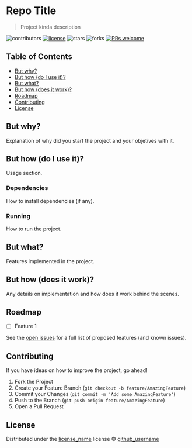 # Repo Title

> Project kinda description


<!-- Project Shields -->
![contributors](https://img.shields.io/github/contributors/github_username/repo_name.svg?style=flat-square) [![license](https://img.shields.io/github/license/github_username/repo_name.svg?style=flat-square)](https://github.com/github_username/repo_name/blob/master/LICENSE) ![stars](https://img.shields.io/github/stars/github_username/repo_name.svg?style=flat-square) ![forks](https://img.shields.io/github/forks/github_username/repo_name.svg?style=flat-square) [![PRs welcome](https://img.shields.io/badge/PRs-welcome!-green.svg)](https://github.com/github_username/repo_name/issues)

<!-- TOC -->
## Table of Contents

- [But why?](#-but-why)
- [But how (do I use it)?](#-but-how-do-i-use-it)
- [But what?](#-but-what)
- [But how (does it work)?](#-but-how-does-it-work)
- [Roadmap](#-roadmap)
- [Contributing](#-contributing)
- [License](#-license)

## But why?

Explanation of why did you start the project and your objetives with it.

## But how (do I use it)?

Usage section.

### Dependencies

How to install dependencies (if any).

### Running

How to run the project.

## But what?

Features implemented in the project.

## But how (does it work)?

Any details on implementation and how does it work behind the scenes.

## Roadmap

- [ ] Feature 1

See the [open issues](https://github.com/github_username/repo_name/issues) for a full list of proposed features (and known issues). 

## Contributing

If you have ideas on how to improve the project, go ahead!

1. Fork the Project
2. Create your Feature Branch (`git checkout -b feature/AmazingFeature`)
3. Commit your Changes (`git commit -m 'Add some AmazingFeature'`)
4. Push to the Branch (`git push origin feature/AmazingFeature`)
5. Open a Pull Request

## License

Distributed under the [license_name](https://github.com/github_username/repo_name/blob/master/LICENSE) license © [github_username](https://github.com/github_username)